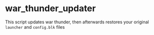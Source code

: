 # war_thunder_updater
This script updates war thunder, then afterwards restores your original `launcher` and `config.blk` files
